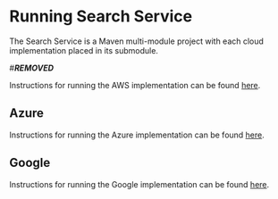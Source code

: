 # Running Search Service

The Search Service is a Maven multi-module project with each cloud implementation placed in its submodule.

#***REMOVED***

Instructions for running the AWS implementation can be found [here](https://community.opengroup.org/osdu/platform/system/search-service/-/blob/master/provider/search-aws/README.md).

## Azure

Instructions for running the Azure implementation can be found [here](https://community.opengroup.org/osdu/platform/system/search-service/-/blob/master/provider/search-azure/README.md).


## Google

Instructions for running the Google implementation can be found [here](https://community.opengroup.org/osdu/platform/system/search-service/-/tree/master/provider/search-gc).
